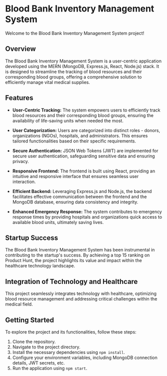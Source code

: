 # Blood Bank Inventory Management System

Welcome to the Blood Bank Inventory Management System project!

## Overview

The Blood Bank Inventory Management System is a user-centric application developed using the MERN (MongoDB, Express.js, React, Node.js) stack. It is designed to streamline the tracking of blood resources and their corresponding blood groups, offering a comprehensive solution to efficiently manage vital medical supplies.

## Features

- **User-Centric Tracking:** The system empowers users to efficiently track blood resources and their corresponding blood groups, ensuring the availability of life-saving units when needed the most.

- **User Categorization:** Users are categorized into distinct roles - donors, organizations (NGOs), hospitals, and administrators. This ensures tailored functionalities based on their specific requirements.

- **Secure Authentication:** JSON Web Tokens (JWT) are implemented for secure user authentication, safeguarding sensitive data and ensuring privacy.

- **Responsive Frontend:** The frontend is built using React, providing an intuitive and responsive interface that ensures seamless user interaction.

- **Efficient Backend:** Leveraging Express.js and Node.js, the backend facilitates effective communication between the frontend and the MongoDB database, ensuring data consistency and integrity.

- **Enhanced Emergency Response:** The system contributes to emergency response times by providing hospitals and organizations quick access to available blood units, ultimately saving lives.

## Startup Success

The Blood Bank Inventory Management System has been instrumental in contributing to the startup's success. By achieving a top 15 ranking on Product Hunt, the project highlights its value and impact within the healthcare technology landscape.

## Integration of Technology and Healthcare

This project seamlessly integrates technology with healthcare, optimizing blood resource management and addressing critical challenges within the medical field.

## Getting Started

To explore the project and its functionalities, follow these steps:

1. Clone the repository.
2. Navigate to the project directory.
3. Install the necessary dependencies using `npm install`.
4. Configure your environment variables, including MongoDB connection details, JWT secrets, etc.
5. Run the application using `npm start`.
